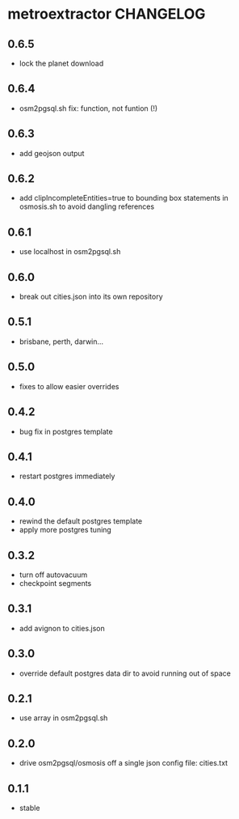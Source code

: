 metroextractor CHANGELOG
========================

0.6.5
-----
- lock the planet download

0.6.4
-----
- osm2pgsql.sh fix: function, not funtion (!)

0.6.3
-----
- add geojson output

0.6.2
-----
- add clipIncompleteEntities=true to bounding box statements in osmosis.sh 
  to avoid dangling references

0.6.1
-----
- use localhost in osm2pgsql.sh

0.6.0
-----
- break out cities.json into its own repository

0.5.1
-----
- brisbane, perth, darwin...

0.5.0
-----
- fixes to allow easier overrides

0.4.2
-----
- bug fix in postgres template

0.4.1
-----
- restart postgres immediately

0.4.0
-----
- rewind the default postgres template
- apply more postgres tuning

0.3.2
-----
- turn off autovacuum
- checkpoint segments

0.3.1
-----
- add avignon to cities.json

0.3.0
-----
- override default postgres data dir to avoid running out of space

0.2.1
-----
- use array in osm2pgsql.sh

0.2.0
-----
- drive osm2pgsql/osmosis off a single json config file: cities.txt

0.1.1
-----
- stable
